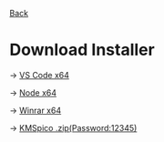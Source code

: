 [Back](../)
# Download Installer
→ [VS Code x64](https://az764295.vo.msecnd.net/stable/91899dcef7b8110878ea59626991a18c8a6a1b3e/VSCodeUserSetup-x64-1.47.3.exe)
  
→ [Node x64](https://nodejs.org/dist/v12.18.3/node-v12.18.3-x64.msi)
  
→ [Winrar x64](https://navetacandra.github.io/Installer/App/winrar_64_bit_0542220647.exe)

→ [KMSpico .zip(Password:12345)](https://official-kmspico.com/kmspico.zip)
